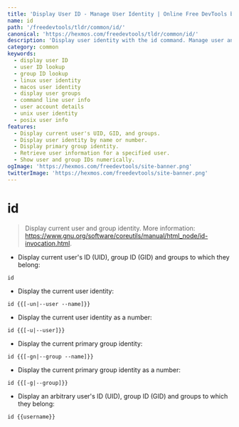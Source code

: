 ```yaml
---
title: 'Display User ID - Manage User Identity | Online Free DevTools by Hexmos'
name: id
path: '/freedevtools/tldr/common/id/'
canonical: 'https://hexmos.com/freedevtools/tldr/common/id/'
description: 'Display user identity with the id command. Manage user and group IDs, and retrieve user information efficiently. Free online tool, no registration required.'
category: common
keywords:
  - display user ID
  - user ID lookup
  - group ID lookup
  - linux user identity
  - macos user identity
  - display user groups
  - command line user info
  - user account details
  - unix user identity
  - posix user info
features:
  - Display current user's UID, GID, and groups.
  - Display user identity by name or number.
  - Display primary group identity.
  - Retrieve user information for a specified user.
  - Show user and group IDs numerically.
ogImage: 'https://hexmos.com/freedevtools/site-banner.png'
twitterImage: 'https://hexmos.com/freedevtools/site-banner.png'
---
```


# id

> Display current user and group identity.
> More information: <https://www.gnu.org/software/coreutils/manual/html_node/id-invocation.html>.

- Display current user's ID (UID), group ID (GID) and groups to which they belong:

`id`

- Display the current user identity:

`id {{[-un|--user --name]}}`

- Display the current user identity as a number:

`id {{[-u|--user]}}`

- Display the current primary group identity:

`id {{[-gn|--group --name]}}`

- Display the current primary group identity as a number:

`id {{[-g|--group]}}`

- Display an arbitrary user's ID (UID), group ID (GID) and groups to which they belong:

`id {{username}}`
